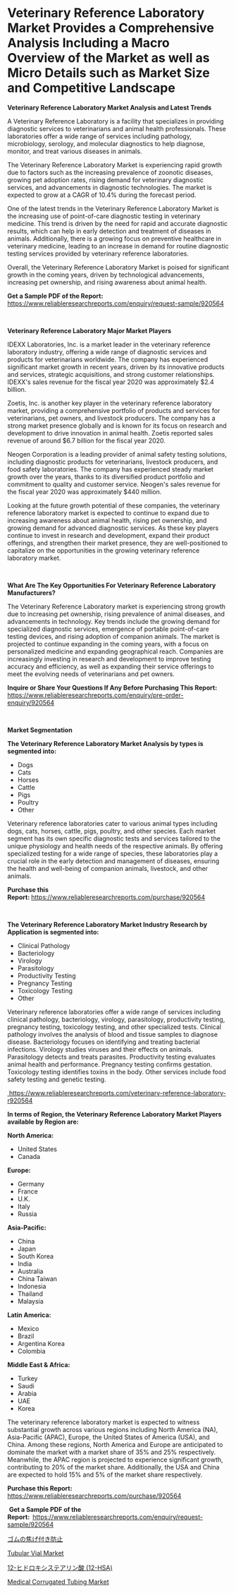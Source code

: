 <p><h1>Veterinary Reference Laboratory Market Provides a Comprehensive Analysis Including a Macro Overview of the Market as well as Micro Details such as Market Size and Competitive Landscape</h1></p><p><strong>Veterinary Reference Laboratory Market Analysis and Latest Trends</strong></p>
<p><p>A Veterinary Reference Laboratory is a facility that specializes in providing diagnostic services to veterinarians and animal health professionals. These laboratories offer a wide range of services including pathology, microbiology, serology, and molecular diagnostics to help diagnose, monitor, and treat various diseases in animals.</p><p>The Veterinary Reference Laboratory Market is experiencing rapid growth due to factors such as the increasing prevalence of zoonotic diseases, growing pet adoption rates, rising demand for veterinary diagnostic services, and advancements in diagnostic technologies. The market is expected to grow at a CAGR of 10.4% during the forecast period.</p><p>One of the latest trends in the Veterinary Reference Laboratory Market is the increasing use of point-of-care diagnostic testing in veterinary medicine. This trend is driven by the need for rapid and accurate diagnostic results, which can help in early detection and treatment of diseases in animals. Additionally, there is a growing focus on preventive healthcare in veterinary medicine, leading to an increase in demand for routine diagnostic testing services provided by veterinary reference laboratories.</p><p>Overall, the Veterinary Reference Laboratory Market is poised for significant growth in the coming years, driven by technological advancements, increasing pet ownership, and rising awareness about animal health.</p></p>
<p><strong>Get a Sample PDF of the Report:&nbsp;</strong> <a href="https://www.reliableresearchreports.com/enquiry/request-sample/920564">https://www.reliableresearchreports.com/enquiry/request-sample/920564</a></p>
<p>&nbsp;</p>
<p><strong>Veterinary Reference Laboratory Major Market Players</strong></p>
<p><p>IDEXX Laboratories, Inc. is a market leader in the veterinary reference laboratory industry, offering a wide range of diagnostic services and products for veterinarians worldwide. The company has experienced significant market growth in recent years, driven by its innovative products and services, strategic acquisitions, and strong customer relationships. IDEXX's sales revenue for the fiscal year 2020 was approximately $2.4 billion.</p><p>Zoetis, Inc. is another key player in the veterinary reference laboratory market, providing a comprehensive portfolio of products and services for veterinarians, pet owners, and livestock producers. The company has a strong market presence globally and is known for its focus on research and development to drive innovation in animal health. Zoetis reported sales revenue of around $6.7 billion for the fiscal year 2020.</p><p>Neogen Corporation is a leading provider of animal safety testing solutions, including diagnostic products for veterinarians, livestock producers, and food safety laboratories. The company has experienced steady market growth over the years, thanks to its diversified product portfolio and commitment to quality and customer service. Neogen's sales revenue for the fiscal year 2020 was approximately $440 million.</p><p>Looking at the future growth potential of these companies, the veterinary reference laboratory market is expected to continue to expand due to increasing awareness about animal health, rising pet ownership, and growing demand for advanced diagnostic services. As these key players continue to invest in research and development, expand their product offerings, and strengthen their market presence, they are well-positioned to capitalize on the opportunities in the growing veterinary reference laboratory market.</p></p>
<p>&nbsp;</p>
<p><strong>What Are The Key Opportunities For Veterinary Reference Laboratory Manufacturers?</strong></p>
<p><p>The Veterinary Reference Laboratory market is experiencing strong growth due to increasing pet ownership, rising prevalence of animal diseases, and advancements in technology. Key trends include the growing demand for specialized diagnostic services, emergence of portable point-of-care testing devices, and rising adoption of companion animals. The market is projected to continue expanding in the coming years, with a focus on personalized medicine and expanding geographical reach. Companies are increasingly investing in research and development to improve testing accuracy and efficiency, as well as expanding their service offerings to meet the evolving needs of veterinarians and pet owners.</p></p>
<p><strong>Inquire or Share Your Questions If Any Before Purchasing This Report:</strong> <a href="https://www.reliableresearchreports.com/enquiry/pre-order-enquiry/920564">https://www.reliableresearchreports.com/enquiry/pre-order-enquiry/920564</a></p>
<p>&nbsp;</p>
<p><strong>Market Segmentation</strong></p>
<p><strong>The Veterinary Reference Laboratory Market Analysis by types is segmented into:</strong></p>
<p><ul><li>Dogs</li><li>Cats</li><li>Horses</li><li>Cattle</li><li>Pigs</li><li>Poultry</li><li>Other</li></ul></p>
<p><p>Veterinary reference laboratories cater to various animal types including dogs, cats, horses, cattle, pigs, poultry, and other species. Each market segment has its own specific diagnostic tests and services tailored to the unique physiology and health needs of the respective animals. By offering specialized testing for a wide range of species, these laboratories play a crucial role in the early detection and management of diseases, ensuring the health and well-being of companion animals, livestock, and other animals.</p></p>
<p><strong>Purchase this Report:&nbsp;</strong><a href="https://www.reliableresearchreports.com/purchase/920564">https://www.reliableresearchreports.com/purchase/920564</a></p>
<p>&nbsp;</p>
<p><strong>The Veterinary Reference Laboratory Market Industry Research by Application is segmented into:</strong></p>
<p><ul><li>Clinical Pathology</li><li>Bacteriology</li><li>Virology</li><li>Parasitology</li><li>Productivity Testing</li><li>Pregnancy Testing</li><li>Toxicology Testing</li><li>Other</li></ul></p>
<p><p>Veterinary reference laboratories offer a wide range of services including clinical pathology, bacteriology, virology, parasitology, productivity testing, pregnancy testing, toxicology testing, and other specialized tests. Clinical pathology involves the analysis of blood and tissue samples to diagnose disease. Bacteriology focuses on identifying and treating bacterial infections. Virology studies viruses and their effects on animals. Parasitology detects and treats parasites. Productivity testing evaluates animal health and performance. Pregnancy testing confirms gestation. Toxicology testing identifies toxins in the body. Other services include food safety testing and genetic testing.</p></p>
<p><a href="https://www.reliableresearchreports.com/veterinary-reference-laboratory-r920564">&nbsp;https://www.reliableresearchreports.com/veterinary-reference-laboratory-r920564</a></p>
<p><strong>In terms of Region, the Veterinary Reference Laboratory Market Players available by Region are:</strong></p>
<p>
    <p> <strong> North America: </strong>
        <ul>
            <li>United States</li>
            <li>Canada</li>
        </ul>
        </p> 
    <p> <strong> Europe: </strong>
        <ul>
            <li>Germany</li>
            <li>France</li>
            <li>U.K.</li>
            <li>Italy</li>
            <li>Russia</li>
        </ul>
        </p> 
    <p> <strong> Asia-Pacific: </strong>
        <ul>
            <li>China</li>
            <li>Japan</li>
            <li>South Korea</li>
            <li>India</li>
            <li>Australia</li>
            <li>China Taiwan</li>
            <li>Indonesia</li>
            <li>Thailand</li>
            <li>Malaysia</li>
        </ul>
        </p> 
    <p> <strong> Latin America: </strong>
        <ul>
            <li>Mexico</li>
            <li>Brazil</li>
            <li>Argentina Korea</li>
            <li>Colombia</li>
        </ul>
        </p> 
    <p> <strong> Middle East & Africa: </strong>
        <ul>
            <li>Turkey</li>
            <li>Saudi</li>
            <li>Arabia</li>
            <li>UAE</li>
            <li>Korea</li>
        </ul>
    </p>
    </p>
<p><p>The veterinary reference laboratory market is expected to witness substantial growth across various regions including North America (NA), Asia-Pacific (APAC), Europe, the United States of America (USA), and China. Among these regions, North America and Europe are anticipated to dominate the market with a market share of 35% and 25% respectively. Meanwhile, the APAC region is projected to experience significant growth, contributing to 20% of the market share. Additionally, the USA and China are expected to hold 15% and 5% of the market share respectively.</p></p>
<p><strong>Purchase this Report: </strong><a href="https://www.reliableresearchreports.com/purchase/920564">https://www.reliableresearchreports.com/purchase/920564</a></p>
<p>&nbsp;<strong>Get a Sample PDF of the Report:&nbsp;&nbsp;</strong><a href="https://www.reliableresearchreports.com/enquiry/request-sample/920564">https://www.reliableresearchreports.com/enquiry/request-sample/920564</a></p>
<p><strong></strong></p>
<p><p><a href="https://github.com/ddwcuskozol07187/Market-Research-Report-List-2/blob/main/3564322174135.md">ゴムの焦げ付き防止</a></p><p><a href="https://github.com/sardarp081/Market-Research-Report-List-1/blob/main/tubular-vial-market.md">Tubular Vial Market</a></p><p><a href="https://github.com/marbadji/Market-Research-Report-List-2/blob/main/6152009174136.md">12-ヒドロキシステアリン酸 (12-HSA)</a></p><p><a href="https://github.com/waylose1223/Market-Research-Report-List-1/blob/main/medical-corrugated-tubing-market.md">Medical Corrugated Tubing Market</a></p></p>
